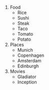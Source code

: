 1. Food
    * Rice
    * Sushi
    * Steak
    * Taco
    * Tomato
    * Potato
2. Places
    * Munich
    * Copenhagen
    * Amsterdam
    * Edinburgh
3. Movies
    * Gladiator
    * Inception
